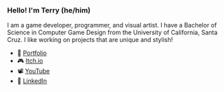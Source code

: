 ### Hello! I'm Terry (he/him)

I am a game developer, programmer, and visual artist. I have a Bachelor of Science in Computer Game Design from the University of California, Santa Cruz. I like working on projects that are unique and stylish!


* 🌴 [Portfolio](https://terrydubois.io)
* 🎮 [Itch.io](https://terrydubois.itch.io)
* 📽️ [YouTube](https://www.youtube.com/channel/UCit9EfM6UoolH9nxo4k8WeQ)
* 💼 [LinkedIn](https://www.linkedin.com/in/terry-dubois/)
